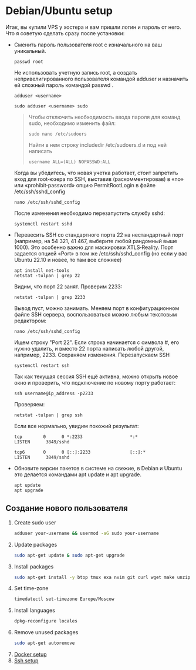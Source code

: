 #  Debian/Ubuntu setup

Итак, вы купили VPS у хостера и вам пришли логин и пароль от него. Что я советую сделать сразу после установки:

- Сменить пароль пользователя root с изначального на ваш уникальный.
  ```
  passwd root
  ```
  Не использовать учетную запись root, а создать непривелигированного пользователя командой adduser и назначить ей сложный пароль командой passwd <username>.
  ```
  adduser <username>
  ```
  ```
  sudo adduser <username> sudo
  ```
  > Чтобы отключить необходимость ввода пароля для команд sudo, необходимо изменить файл:
  > ```
  > sudo nano /etc/sudoers
  > ```
  > Найти в нем строку includedir /etc/sudoers.d и под ней написать
  > ```
  > username ALL=(ALL) NOPASSWD:ALL
  > ```
  Когда вы убедитесь, что новая учетка работает, стоит запретить вход для root‑юзера по SSH, выставив (раскомментировав) в «no» или «prohibit‑password» опцию PermitRootLogin в файле /etc/ssh/sshd_config
  ```
  nano /etc/ssh/sshd_config
  ```
  После изменения необходимо перезапустить службу sshd:
  ```
  systemctl restart sshd
  ```


- Перевесить SSH со стандартного порта 22 на нестандартный порт (например, на 54 321, 41 467, выберите любой рандомный выше 1000). Это особенно важно для маскировки XTLS‑Reality. Порт задается опцией «Port» в том же /etc/ssh/sshd_config (но если у вас Ubuntu 22.10 и новее, то там все сложнее)
  ```
  apt install net-tools
  netstat -tulpan | grep 22
  ```
  Видим, что порт 22 занят. Проверим 2233:
  ```
  netstat -tulpan | grep 2233
  ```
  Вывод пуст, можно занимать. Меняем порт в конфигурационном файле SSH сервера, воспользоваться можно любым текстовым редактором:
  ```
  nano /etc/ssh/sshd_config
  ```
  Ищем строку "Port 22". Если строка начинается с символа #, его нужно удалить, и вместо 22 порта написать любой другой, например, 2233. Сохраняем изменения. Перезапускаем SSH
  ```
  systemctl restart ssh
  ```
  Так как текущая сессия SSH ещё активна, можно открыть новое окно и проверить, что подключение по новому порту работает:
  ```
  ssh username@ip_address -p2233
  ```
  Проверяем:
  ```
  netstat -tulpan | grep ssh
  ```
  Если все нормально, увидим похожий результат:
  ```
  tcp        0      0 *:2233                  *:*                     LISTEN      3849/sshd       

  tcp6       0      0 [::]:2233               [::]:*                  LISTEN      3849/sshd
  ```
  

- Обновите версии пакетов в системе на свежие, в Debian и Ubuntu это делается командами apt update и apt upgrade.
  ```
  apt update
  apt upgrade
  ```

## Создание нового пользователя

1. Create sudo user
    ```bash
    adduser your-username && usermod -aG sudo your-username
    ```
2. Update packages
    ```bash
    sudo apt-get update & sudo apt-get upgrade
    ```
3. Install packages
    ```bash
    sudo apt-get install -y btop tmux exa nvim git curl wget make unzip zip gcc build-essential make locales
    ```
4. Set time-zone
    ```bash
    timedatectl set-timezone Europe/Moscow
    ```
5. Install languages
    ```bash
    dpkg-reconfigure locales
    ```
6. Remove unused packages
    ```bash
    sudo apt-get autoremove
    ```
7. [Docker setup](Docker.md)
8. [Ssh setup](ssh.md)
